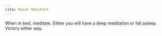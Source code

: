 ```yaml
---
cite: Naval Ravikant
---
```


When in bed, meditate. Either you will have a deep meditation or fall asleep. Victory either way.

